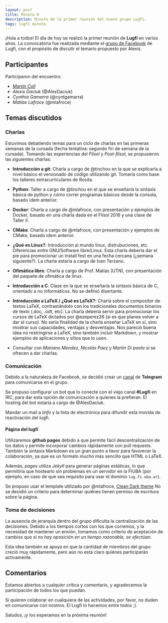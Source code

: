 ```yaml
---
layout: post
title: Minuta 0
description: Minuta de la primer reunión del nuevo grupo Lugfi.
tags: lugfi minuta
---
```


¡Hola a todos! El día de hoy se realizó la primer reunión de **Lugfi** en varios años. La convocatoria fue realizada mediante el [grupo de Facebook](https://www.facebook.com/groups/228033617583220/) de Lugfi, con el propósito de discutir el temario propuesto por Alexis.

Participantes
-------------

Participaron del encuentro:

* [*Martín Coll*](https://github.com/colltoaction)
* *Alexis Daciuk* (@AlexDaciuk)
* *Cynthia Gamarra* (@cyntgamarra)
* *Matías Lafroce* (@mlafroce)

Temas discutidos
----------------

### Charlas

Estuvimos debatiendo temas para un ciclo de charlas en las primeras semanas de la cursada (fecha tentativa: segundo fin de semana de la cursada). Tomando las experiencias del *Flisol* y *Post-flisol*, se propusieron las siguientes charlas:

* **Introducción a git**: Charla a cargo de @tinchou en la que se explicaría a nivel básico el versionado de código utilizando git. Tomaría como base los talleres extracurriculares de Rosita.

* **Python**: Taller a cargo de @tinchou en el que se enseñaría la sintaxis básica de python y cómo correr programas básicos desde la consola, basado idem anterior.

* **Docker**: Charla a cargo de @mlafroce, con presentación y ejemplos de Docker, basado en una charla dada en el Flisol 2016 y una clase de Taller II.

* **CMake**: Charla a cargo de @mlafroce, con presentación y ejemplos de CMake, basado idem anterior.

* **¿Qué es Linux?**: Introducción al mundo linux, distrubuciones, etc. Diferencias entre GNU/Software libre/Linux.
Esta charla debería dar el pie para promocionar un install fest en una fecha cercana (¿semana siguiente?). La charla estaría a cargo de Ivan Terzano.

* **Ofimática libre**: Charla a cargo de Prof. Matías (UTN), con presentación del paquete de ofimática de linux. 

* **Introducción a C**: Clase en la que se enseñaría la sintaxis básica de C, orientado a no informáticos. No se definió disertante.

* **Introducción a LaTeX / ¿Qué es LaTeX?**: Charla sobre el compositor de textos LaTeX, contrastándolo con los tradicionales documentos binarios de texto (.doc, .odt, etc). 
La charla debería servir para promocionar los cursos de LaTeX dictados por @ezeperez26 (si es que planea volver a dar el curso).
No sería finalidad de la charla enseñar LaTeX en sí, sino mostrar sus capacidades, ventajas y desventajas. Nos pareció buena idea no restringirse a LaTeX, sino también incluir Markdown, y mostrar ejemplos de aplicaciones y sitios que lo usen.

* Consultar con *Mariano Mendez*, *Nicolás Paez* y *Martín Di paola* si se ofrecen a dar charlas.


### Comunicación

Debido a la naturaleza de Facebook, se decidió crear un [canal](https://telegram.me/joinchat/AHsQQT-zSbFrpCbq09ojpw) de **Telegram** para comunicarse en el grupo.

Se propuso configurar un bot que lo conecte con el viejo canal **#Lugfi** en IRC, para dar esta opción de comunicación a quienes la prefieran. El hosting del bot estaría a cargo de @AlexDaciuk.

Mandar un mail a *iinfo* y la lista de electrónica para difundir esta movida de reactivación del lugfi.

#### Página del lugfi

Utilizaremos **github pages** debido a que permite fácil descentralización de los datos y permite incorporar cambios rápidamente con pull requests. También la sintaxis Markdown es un gran punto a favor para favorecer la colaboración, ya que es un formato mucho más sencillo que HTML o LaTeX.

Además, *pages* utiliza *Jekyll* para generar páginas estáticas, lo que permitiría que hostearlo sin problemas en un servidor en la FIUBA (por ejemplo, en caso de que sea requisito para usar el dominio `lug.fi.uba.ar`).

Se propuso usar el template utilizado por @mlafroce, [Clean Dark theme](https://mlafroce.github.io/)
No se decidió un criterio para determinar quiénes tienen permiso de escritura sobre la página.

### Toma de decisiones

La ausencia de jerarquía dentro del grupo dificulta la centralización de las decisiones. Debido a los tiempos cortos con los que corremos, y la necesidad de mantener un envión, tomamos como criterio de aceptación de cambios que *si no hay oposición en un tiempo razonable, se efectúan*.

Esta idea también se apoya en que la cantidad de miembros del grupo creció muy rápidamente, pero aún no está claro quiénes participarán activamente.


Comentarios
-----------

Estamos abiertos a cualquier crítica y comentario, y agradecemos la participación de todos los que puedan.

Si quieren colaborar en cualquiera de las actividades, por favor, no duden en comunicarse con nostros. El Lugfi lo hacemos entre todos ;).

Saludos, ¡y los esperamos en la próxima reunión!
